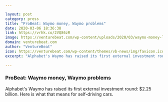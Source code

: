 ```yaml
---

layout: post
category: press
title: "ProBeat: Waymo money, Waymo problems"
date: 2020-03-06 18:36:38
link: https://vrhk.co/2VQ86zR
image: https://venturebeat.com/wp-content/uploads/2020/03/waymo-money-logo.png?w=1200&strip=all
domain: venturebeat.com
author: "VentureBeat"
icon: https://venturebeat.com/wp-content/themes/vb-news/img/favicon.ico
excerpt: "Alphabet's Waymo has raised its first external investment round: $2.25 billion. Here is what that means for self-driving cars."

---
```


### ProBeat: Waymo money, Waymo problems

Alphabet's Waymo has raised its first external investment round: $2.25 billion. Here is what that means for self-driving cars.